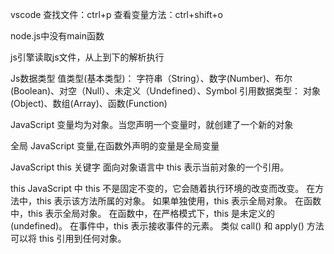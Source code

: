 ﻿vscode
查找文件：ctrl+p
查看变量方法：ctrl+shift+o

node.js中没有main函数

js引擎读取js文件，从上到下的解析执行

Js数据类型
值类型(基本类型)：
    字符串（String）、数字(Number)、布尔(Boolean)、对空（Null）、未定义（Undefined）、Symbol
引用数据类型：
    对象(Object)、数组(Array)、函数(Function)

JavaScript 变量均为对象。当您声明一个变量时，就创建了一个新的对象

全局 JavaScript 变量,在函数外声明的变量是全局变量

JavaScript this 关键字
面向对象语言中 this 表示当前对象的一个引用。

this
JavaScript 中 this 不是固定不变的，它会随着执行环境的改变而改变。
在方法中，this 表示该方法所属的对象。
如果单独使用，this 表示全局对象。
在函数中，this 表示全局对象。
在函数中，在严格模式下，this 是未定义的(undefined)。
在事件中，this 表示接收事件的元素。
类似 call() 和 apply() 方法可以将 this 引用到任何对象。













